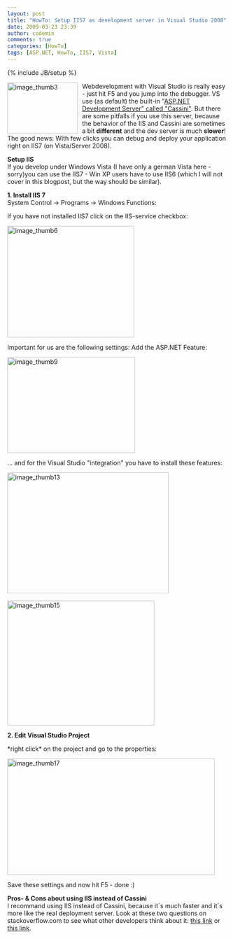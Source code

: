 ```yaml
---
layout: post
title: "HowTo: Setup IIS7 as development server in Visual Studio 2008"
date: 2009-03-23 23:39
author: codemin
comments: true
categories: [HowTo]
tags: [ASP.NET, HowTo, IIS7, Vista]
---
```

{% include JB/setup %}
<p><img style="border-top-width: 0px; border-left-width: 0px; border-bottom-width: 0px; margin: 0px 10px 0px 0px; border-right-width: 0px" height="117" alt="image_thumb3" src="http://code-inside.de/blog-in/wp-content/uploads/image-thumb3-thumb2.png" width="161" align="left" border="0" />Webdevelopment with Visual Studio is really easy - just hit F5 and you jump into the debugger. VS use (as default) the built-in &quot;<a href="http://msdn.microsoft.com/de-de/library/58wxa9w5(VS.80).aspx">ASP.NET Development Server&quot; called &quot;Cassini&quot;</a>. But there are some pitfalls if you use this server, because the behavior of the IIS and Cassini are sometimes a bit <strong>different</strong> and the dev server is much <strong>slower</strong>! The good news: With few clicks you can debug and deploy your application right on IIS7 (on Vista/Server 2008).</p> 
<!--more-->
  <p><strong>Setup IIS      <br /></strong>If you develop under Windows Vista (I have only a german Vista here - sorry)you can use the IIS7 - Win XP users have to use IIS6 (which I will not cover in this blogpost, but the way should be similar).</p>  <p><strong>1. Install IIS 7      <br /></strong>System Control -&gt; Programs -&gt; Windows Functions:</p>  <p>If you have not installed IIS7 click on the IIS-service checkbox:</p>  <p><a href="http://code-inside.de/blog-in/wp-content/uploads/image-thumb610.png"><img style="border-top-width: 0px; border-left-width: 0px; border-bottom-width: 0px; border-right-width: 0px" height="255" alt="image_thumb6" src="http://code-inside.de/blog-in/wp-content/uploads/image-thumb6-thumb2.png" width="290" border="0" /></a> </p>  <p>Important for us are the following settings: Add the ASP.NET Feature:</p>  <p><a href="http://code-inside.de/blog-in/wp-content/uploads/image-thumb94.png"><img style="border-top-width: 0px; border-left-width: 0px; border-bottom-width: 0px; border-right-width: 0px" height="219" alt="image_thumb9" src="http://code-inside.de/blog-in/wp-content/uploads/image-thumb9-thumb3.png" width="292" border="0" /></a> </p>  <p>... and for the Visual Studio &quot;integration&quot; you have to install these features:</p>  <p><a href="http://code-inside.de/blog-in/wp-content/uploads/image-thumb133.png"><img style="border-top-width: 0px; border-left-width: 0px; border-bottom-width: 0px; border-right-width: 0px" height="276" alt="image_thumb13" src="http://code-inside.de/blog-in/wp-content/uploads/image-thumb13-thumb2.png" width="369" border="0" /></a>&#160;</p>  <p><a href="http://code-inside.de/blog-in/wp-content/uploads/image-thumb151.png"><img style="border-top-width: 0px; border-left-width: 0px; border-bottom-width: 0px; border-right-width: 0px" height="285" alt="image_thumb15" src="http://code-inside.de/blog-in/wp-content/uploads/image-thumb15-thumb.png" width="336" border="0" /></a> </p>  <p><strong>2. Edit Visual Studio Project</strong></p>  <p>*right click* on the project and go to the properties:</p>  <p><a href="http://code-inside.de/blog-in/wp-content/uploads/image-thumb171.png"><img style="border-top-width: 0px; border-left-width: 0px; border-bottom-width: 0px; border-right-width: 0px" height="266" alt="image_thumb17" src="http://code-inside.de/blog-in/wp-content/uploads/image-thumb17-thumb.png" width="474" border="0" /></a> </p>  <p>Save these settings and now hit F5 - done :)</p>  <p><strong>Pros- &amp; Cons about using IIS instead of Cassini      <br /></strong>I recommand using IIS instead of Cassini, because it&#180;s much faster and it&#180;s more like the real deployment server. Look at these two questions on stackoverflow.com to see what other developers think about it: <a href="http://stackoverflow.com/questions/281667/asp-net-development-server-or-localhost-iis">this link</a> or <a href="http://stackoverflow.com/questions/103785/what-are-the-disadvantages-of-using-cassini-instead-of-iis">this link</a>.</p>
